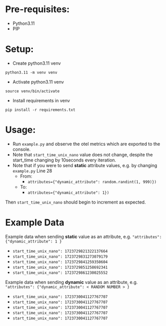 # Pre-requisites:
- Python3.11
- PIP

# Setup:
- Create python3.11 venv
```
python3.11 -m venv venv
```
- Activate python3.11 venv
```
source venv/bin/activate
```
- Install requirements in venv
```
pip install -r requirements.txt
```

# Usage:
- Run `example.py` and observe the otel metrics which are exported to the console.
- Note that `start_time_unix_nano` value does not change, despite the start_time changing by 10seconds every iteration.
- Note that if you were to send **static** attribute values, e.g. by changing `example.py` Line 28
  - From:
    - `attributes={"dynamic_attribute": random.randint(1, 999)})`
  - To:
    - `attributes={"dynamic_attribute": 1})`

Then `start_time_unix_nano` should begin to increment as expected.

# Example Data

Example data when sending **static** value as an attribute, e.g. `"attributes": {"dynamic_attribute": 1 }`
- `start_time_unix_nano": 1723729821322137664`
- `start_time_unix_nano": 1723729831273079179`
- `start_time_unix_nano": 1723729841259350604`
- `start_time_unix_nano": 1723729851258692341`
- `start_time_unix_nano": 1723729861230025552`

Example data when sending **dynamic** value as an attribute, e.g. `"attributes": {"dynamic_attribute": < RANDOM NUMBER > }`
- `start_time_unix_nano": 1723730041127767707`
- `start_time_unix_nano": 1723730041127767707`
- `start_time_unix_nano": 1723730041127767707`
- `start_time_unix_nano": 1723730041127767707`
- `start_time_unix_nano": 1723730041127767707`